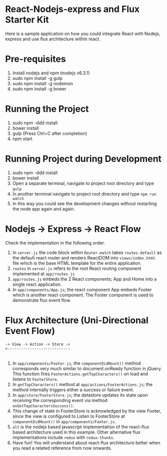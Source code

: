 # React-Nodejs-express and Flux Starter Kit

Here is a sample application on how you could integrate React with Nodejs, express and use flux architecture within react.

# Pre-requisites

1. Install nodejs and npm (nodejs v6.3.1)
2. sudo npm install -g gulp
3. sudo npm install -g nodemon
4. sudo npm install -g bower

# Running the Project

1. sudo npm -ddd install
2. bower install
3. gulp (Press Ctrl+C after completion)
4. npm start

# Running Project during Development

1. sudo npm -ddd install
2. bower install
3. Open a separate terminal, navigate to project root directory and type `gulp`
4. In another terminal navigate to project root directory and type `npm run watch`
5. In this way you could see the development changes without restarting the node app again and again. 

# Nodejs -> Express -> React Flow

Check the implementation in the following order. <br/>
1. In `server.js` the code block within `Router.match` takes `routes.default` as the default react router and renders ReactDOM into `views/index.html` file which is the base HTML template for the entire application. <br/>
2. `routes` in `server.js` refers to the root React routing component implemented at `app/routes.js` <br/>
3. `app/routes.js` embeds the 2 React components; App and Home into a single react application. <br/>
4. In `app/components/App.js`; the react component App embeds Footer which is another react component. The Footer component is used to demonstrate flux event flow. <br/>

# Flux Architecture (Uni-Directional Event Flow)

  `-> View -> Action -> Store ->`<br/>
  `<----------------------------`<br/><br/>
1. In `app/components/Footer.js`, the `componentDidMount()` method corresponds very much similar to document.onReady function in jQuery. This function fires `FooterActions.getTopCharacters()` on load and listens to `FooterStore`. <br/>
2. In `getTopCharacters()` method at `app/actions/FooterActions.js`; the method internally triggers either a success or failure event. <br/>
3. In `app/store/FooterStore.js`; the datastore updates its state upon receiving the corresponding event via method `onGetTopCharactersSuccess()`. <br/>
4. This change of state in FooterStore is acknowledged by the view Footer, since the view is configured to Listen to FooterStore at `componentDidMount()` in `app/components/Footer.js`. <br/>
5. `alt` is the nodejs based javascript implementation of the react-flux based architecture used in this example. Other alternative flux implementations include `redux` with `redux-thunks`. <br/>
6. Have fun! You will understand about react-flux architecture better when you read a related reference from now onwards. <br/>
